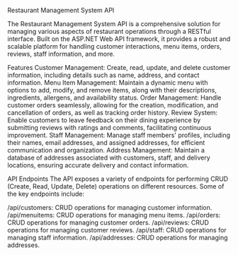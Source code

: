 Restaurant Management System API

The Restaurant Management System API is a comprehensive solution for managing various aspects of restaurant operations through a RESTful interface. Built on the ASP.NET Web API framework, it provides a robust and scalable platform for handling customer interactions, menu items, orders, reviews, staff information, and more.

Features
Customer Management: Create, read, update, and delete customer information, including details such as name, address, and contact information.
Menu Item Management: Maintain a dynamic menu with options to add, modify, and remove items, along with their descriptions, ingredients, allergens, and availability status.
Order Management: Handle customer orders seamlessly, allowing for the creation, modification, and cancellation of orders, as well as tracking order history.
Review System: Enable customers to leave feedback on their dining experience by submitting reviews with ratings and comments, facilitating continuous improvement.
Staff Management: Manage staff members' profiles, including their names, email addresses, and assigned addresses, for efficient communication and organization.
Address Management: Maintain a database of addresses associated with customers, staff, and delivery locations, ensuring accurate delivery and contact information.

API Endpoints
The API exposes a variety of endpoints for performing CRUD (Create, Read, Update, Delete) operations on different resources. Some of the key endpoints include:

/api/customers: CRUD operations for managing customer information.
/api/menuitems: CRUD operations for managing menu items.
/api/orders: CRUD operations for managing customer orders.
/api/reviews: CRUD operations for managing customer reviews.
/api/staff: CRUD operations for managing staff information.
/api/addresses: CRUD operations for managing addresses.
